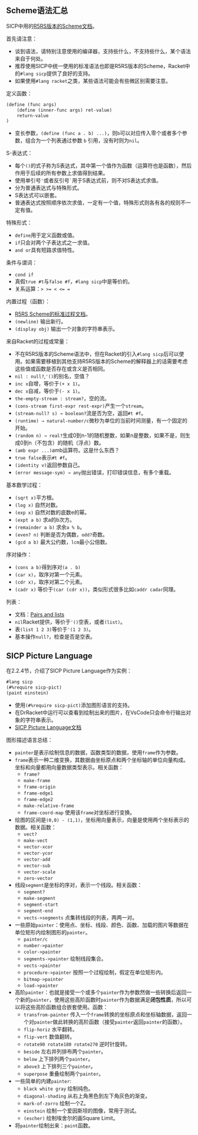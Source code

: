 ## Scheme语法汇总

SICP中用的[R5RS版本的Scheme文档](https://docs.racket-lang.org/r5rs/r5rs-std/r5rs.html)。

首先请注意：
- 谈到语法，请特别注意使用的编译器，支持些什么，不支持些什么，某个语法来自于何处。
- 推荐使用SICP中统一使用的标准语法也即是R5RS版本的Scheme，Racket中的`#lang sicp`提供了良好的支持。
- 如果使用`#lang racket`之类，某些语法可能会有些微区别需要注意。

定义函数：
```scheme
(define (func args)
    (define (inner-func args) ret-value)
    return-value
)
```
- 变长参数，`(define (func a . b) ...)`，则`b`可以对应传入零个或者多个参数，组合为一个列表通过参数 `b` 引用，没有时则为`nil`。

S-表达式：
- 每个`()`的式子称为S表达式，其中第一个值作为函数（运算符也是函数），然后作用于后续的所有参数上求值得到结果。
- 使用单引号`'`或者反引号`` ` ``用于S表达式前，则不对S表达式求值。
- 分为普通表达式与特殊形式。
- S表达式可以嵌套。
- 普通表达式按照顺序依次求值，一定有一个值，特殊形式则各有各的规则不一定有值。

特殊形式：
- `define`用于定义函数或值。
- `if`只会对两个子表达式之一求值。
- `and or`具有短路求值特性。

条件与谓词：
- `cond if`
- 真假`true #t`与`false #f`，`#lang sicp`中是等价的。
- 关系运算：`> >= < <= =`

内置过程（函数）：
- [R5RS Scheme的标准过程文档](https://docs.racket-lang.org/r5rs/r5rs-std/r5rs-Z-H-9.html)。
- `(newline)` 输出新行。
- `(display obj)` 输出一个对象的字符串表示。


来自Racket的过程或常量：
- 不在R5RS版本的Scheme语法中，但在Racket的引入`#lang sicp`后可以使用。如果需要移植到其他支持R5RS版本的Scheme的解释器上的话需要考虑这些值或函数是否存在或含义是否相同。
- `nil : null?`,`'()`的别名，空值？
- `inc x`自增，等价于`(+ x 1)`。
- `dec x`自减，等价于`(- x 1)`。
- `the-empty-stream : stream?`，空的流。
- `(cons-stream first-expr rest-expr)`产生一个`stream`。
- `(stream-null? s) → boolean?`流是否为空，返回`#t #f`。
- `(runtime) → natural-number/c`微秒为单位的当前时间测量，有一个固定的开始。
- `(random n) → real?`生成0到n-1的随机整数，如果n是整数，如果不是，则生成0到n（不包含）的随机（浮点）数。
- `(amb expr ...)`amb运算符。这是什么东西？
- `true false`表示`#t #f`。
- `(identity v)`返回参数自己。
- `(error message-sym) → any`抛出错误，打印错误信息，有多个重载。

基本数学过程：
- `(sqrt x)`平方根。
- `(log x)` 自然对数。
- `(exp x)` 自然对数的底数e的幂。
- `(expt a b)` 求a的b次方。
- `(remainder a b)` 求余`a % b`。
- `(even? n)` 判断是否为偶数，`odd?`奇数。
- `(gcd a b)` 最大公约数，`lcm`最小公倍数。

序对操作：
- `(cons a b)`得到序对`(a . b)`
- `(car x)`，取序对第一个元素。
- `(cdr x)`，取序对第二个元素。
- `(cadr x)` 等价于`(car (cdr x))`，类似形式很多比如`caddr cadar`同理。

列表：
- 文档：[Pairs and lists](https://docs.racket-lang.org/r5rs/r5rs-std/r5rs-Z-H-9.html#%25_sec_6.3.2)
- `nil`Racket提供，等价于`'()`空表，或者`(list)`。
- 表`(list 1 2 3)`等价于`'(1 2 3)`。
- 基本操作`null?`，检查是否是空表。


## SICP Picture Language

在2.2.4节，介绍了SICP Picture Language作为实例：
```scheme
#lang sicp
(#%require sicp-pict)
(paint einstein)
```
- 使用`(#%require sicp-pict)`添加图形语言的支持。
- 在DrRacket中运行可以查看到绘制出来的图片，在VsCode只会命令行输出对象的字符串表示。
- [SICP Picture Language文档](https://docs.racket-lang.org/sicp-manual/SICP_Picture_Language.html)

图形描述语言总结：
- `painter`是表示绘制信息的数据，函数类型的数据，使用`frame`作为参数。
- `frame`表示一种二维变换，其数据由坐标原点和两个坐标轴的单位向量构成。坐标和向量都用向量数据类型表示。相关函数：
    - `frame?` 
    - `make-frame` 
    - `frame-origin` 
    - `frame-edge1` 
    - `frame-edge2` 
    - `make-relative-frame` 
    - `frame-coord-map` 使用该`frame`对坐标进行变换。
- 绘图的区间是`(0,0) - (1,1)`，坐标用向量表示，向量是使用两个坐标表示的数据。相关函数：
    - `vect?`
    - `make-vect`
    - `vector-xcor`
    - `vector-ycor`
    - `vector-add`
    - `vector-sub`
    - `vector-scale`
    - `zero-vector`
- 线段`segment`是坐标的序对，表示一个线段。相关函数：
    - `segment?`
    - `make-segment`
    - `segment-start`
    - `segment-end`
    - `vects->segments` 点集转线段的列表，两两一对。
- 一些原始`painter`：使用点、坐标、线段、颜色、函数、加载的图片等数据在单位矩形内绘制图形的`painter`。
    - `painter/c`
    - `number->painter`
    - `color->painter`
    - `segments->painter` 绘制线段集合。
    - `vects->painter` 
    - `procedure->painter` 按照一个过程绘制，假定在单位矩形内。
    - `bitmap->painter`
    - `load->painter`
- 高阶`painter`：也就是接受一个或多个`painter`作为参数然做一些转换后返回一个新的`painter`，使用这些高阶函数时`painter`作为数据满足**闭包性质**，所以可以将这些高阶函数组合嵌套使用。函数：
    - `transfrom-painter` 传入一个`frame`转换的坐标原点和坐标轴数据，返回一个对`painter`做此转换的高阶函数（接受`painter`返回`painter`的函数）。
    - `flip-horiz` 水平翻转。
    - `flip-vert` 数值翻转。
    - `rotate90 rotate180 rotate270` 逆时针旋转。
    - `beside` 左右并列排布两个`painter`。
    - `below` 上下排列两个`painter`。
    - `above3` 上下排列三个`painter`。
    - `superpose` 重叠绘制两个`painter`。
- 一些简单的内建`painter`:
    - `black white gray` 绘制纯色。
    - `diagonal-shading` 从右上角黑色到左下角灰色的渐变。
    - `mark-of-zorro` 绘制一个Z。
    - `einstein` 绘制一个爱因斯坦的图像，常用于测试。
    - `(escher)` 绘制埃舍尔的画Square Limit。
- 将`painter`绘制出来：`paint`函数。